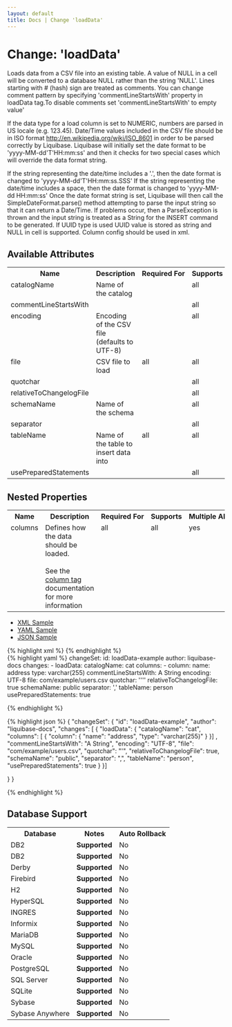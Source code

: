 ```yaml
---
layout: default
title: Docs | Change 'loadData'
---
```


<!-- ====================================================== -->
<!-- GENERATED BY ChangeDocGenerator DO NOT MODIFY MANUALLY -->
<!-- ====================================================== -->

  <script>
  $(function() {
    $( "#changelog-tabs" ).tabs();
  });
</script>

# Change: 'loadData'

Loads data from a CSV file into an existing table. A value of NULL in a cell will be converted to a database NULL rather than the string 'NULL'.
Lines starting with # (hash) sign are treated as comments. You can change comment pattern by specifying 'commentLineStartsWith' property in loadData tag.To disable comments set 'commentLineStartsWith' to empty value'

If the data type for a load column is set to NUMERIC, numbers are parsed in US locale (e.g. 123.45).
Date/Time values included in the CSV file should be in ISO format http://en.wikipedia.org/wiki/ISO_8601 in order to be parsed correctly by Liquibase. Liquibase will initially set the date format to be 'yyyy-MM-dd'T'HH:mm:ss' and then it checks for two special cases which will override the data format string.

If the string representing the date/time includes a '.', then the date format is changed to 'yyyy-MM-dd'T'HH:mm:ss.SSS'
If the string representing the date/time includes a space, then the date format is changed to 'yyyy-MM-dd HH:mm:ss'
Once the date format string is set, Liquibase will then call the SimpleDateFormat.parse() method attempting to parse the input string so that it can return a Date/Time. If problems occur, then a ParseException is thrown and the input string is treated as a String for the INSERT command to be generated.
If UUID type is used UUID value is stored as string and NULL in cell is supported. Column config should be used in xml.

## Available Attributes ##

<table>
<tr><th>Name</th><th>Description</th><th>Required&nbsp;For</th><th>Supports</th><th>Since</th></tr>
<tr><td style='vertical-align: top'>catalogName</td><td style='vertical-align: top'>Name of the catalog</td><td style='vertical-align: top'></td><td style='vertical-align:top'>all</td><td style='vertical-align: top'>3.0</td></tr>
<tr><td style='vertical-align: top'>commentLineStartsWith</td><td style='vertical-align: top'></td><td style='vertical-align: top'></td><td style='vertical-align:top'>all</td><td style='vertical-align: top'></td></tr>
<tr><td style='vertical-align: top'>encoding</td><td style='vertical-align: top'>Encoding of the CSV file (defaults to UTF-8)</td><td style='vertical-align: top'></td><td style='vertical-align:top'>all</td><td style='vertical-align: top'></td></tr>
<tr><td style='vertical-align: top'>file</td><td style='vertical-align: top'>CSV file to load</td><td style='vertical-align: top'>all</td><td style='vertical-align:top'>all</td><td style='vertical-align: top'></td></tr>
<tr><td style='vertical-align: top'>quotchar</td><td style='vertical-align: top'></td><td style='vertical-align: top'></td><td style='vertical-align:top'>all</td><td style='vertical-align: top'></td></tr>
<tr><td style='vertical-align: top'>relativeToChangelogFile</td><td style='vertical-align: top'></td><td style='vertical-align: top'></td><td style='vertical-align:top'>all</td><td style='vertical-align: top'></td></tr>
<tr><td style='vertical-align: top'>schemaName</td><td style='vertical-align: top'>Name of the schema</td><td style='vertical-align: top'></td><td style='vertical-align:top'>all</td><td style='vertical-align: top'></td></tr>
<tr><td style='vertical-align: top'>separator</td><td style='vertical-align: top'></td><td style='vertical-align: top'></td><td style='vertical-align:top'>all</td><td style='vertical-align: top'></td></tr>
<tr><td style='vertical-align: top'>tableName</td><td style='vertical-align: top'>Name of the table to insert data into</td><td style='vertical-align: top'>all</td><td style='vertical-align:top'>all</td><td style='vertical-align: top'></td></tr>
<tr><td style='vertical-align: top'>usePreparedStatements</td><td style='vertical-align: top'></td><td style='vertical-align: top'></td><td style='vertical-align:top'>all</td><td style='vertical-align: top'></td></tr>
</table>

## Nested Properties ##

<table>
<tr><th>Name</th><th>Description</th><th>Required&nbsp;For</th><th>Supports</th><th>Multiple&nbsp;Allowed</th><th>Since</th></tr>
<tr><td style='vertical-align: top'>columns</td><td style='vertical-align: top'>Defines how the data should be loaded.<br><br>See the <a href='../column.html'>column tag</a> documentation for more information</td><td style='vertical-align: top'>all</td><td style='vertical-align: top'>all</td><td style='vertical-align: top'>yes</td><td style='vertical-align: top'></td></tr>
</table>
<div id='changelog-tabs'>
<ul>
    <li><a href="#tab-xml">XML Sample</a></li>
    <li><a href="#tab-yaml">YAML Sample</a></li>
    <li><a href="#tab-json">JSON Sample</a></li>
  </ul>
<div id='tab-xml'>
{% highlight xml %}
<changeSet author="liquibase-docs" id="loadData-example">
    <loadData catalogName="cat"
            commentLineStartsWith="A String"
            encoding="UTF-8"
            file="com/example/users.csv"
            quotchar="'"
            relativeToChangelogFile="true"
            schemaName="public"
            separator=","
            tableName="person"
            usePreparedStatements="true">
        <column name="address" type="varchar(255)"/>
    </loadData>
</changeSet>
{% endhighlight %}
</div>
<div id='tab-yaml'>
{% highlight yaml %}
changeSet:
  id: loadData-example
  author: liquibase-docs
  changes:
  - loadData:
      catalogName: cat
      columns:
      - column:
          name: address
          type: varchar(255)
      commentLineStartsWith: A String
      encoding: UTF-8
      file: com/example/users.csv
      quotchar: ''''
      relativeToChangelogFile: true
      schemaName: public
      separator: ','
      tableName: person
      usePreparedStatements: true

{% endhighlight %}
</div>
<div id='tab-json'>
{% highlight json %}
{
  "changeSet": {
    "id": "loadData-example",
    "author": "liquibase-docs",
    "changes": [
      {
        "loadData": {
          "catalogName": "cat",
          "columns": [
            {
              "column": {
                "name": "address",
                "type": "varchar(255)"
              }
            }]
          ,
          "commentLineStartsWith": "A String",
          "encoding": "UTF-8",
          "file": "com/example/users.csv",
          "quotchar": "'",
          "relativeToChangelogFile": true,
          "schemaName": "public",
          "separator": ",",
          "tableName": "person",
          "usePreparedStatements": true
        }
      }]
    
  }
}

{% endhighlight %}
</div>
</div>


## Database Support

<table style='border:1;'>
<tr><th>Database</th><th>Notes</th><th>Auto Rollback</th></tr>
<tr><td>DB2</td><td><b>Supported</b></td><td>No</td></tr>
<tr><td>DB2</td><td><b>Supported</b></td><td>No</td></tr>
<tr><td>Derby</td><td><b>Supported</b></td><td>No</td></tr>
<tr><td>Firebird</td><td><b>Supported</b></td><td>No</td></tr>
<tr><td>H2</td><td><b>Supported</b></td><td>No</td></tr>
<tr><td>HyperSQL</td><td><b>Supported</b></td><td>No</td></tr>
<tr><td>INGRES</td><td><b>Supported</b></td><td>No</td></tr>
<tr><td>Informix</td><td><b>Supported</b></td><td>No</td></tr>
<tr><td>MariaDB</td><td><b>Supported</b></td><td>No</td></tr>
<tr><td>MySQL</td><td><b>Supported</b></td><td>No</td></tr>
<tr><td>Oracle</td><td><b>Supported</b></td><td>No</td></tr>
<tr><td>PostgreSQL</td><td><b>Supported</b></td><td>No</td></tr>
<tr><td>SQL Server</td><td><b>Supported</b></td><td>No</td></tr>
<tr><td>SQLite</td><td><b>Supported</b></td><td>No</td></tr>
<tr><td>Sybase</td><td><b>Supported</b></td><td>No</td></tr>
<tr><td>Sybase Anywhere</td><td><b>Supported</b></td><td>No</td></tr>
</table>

